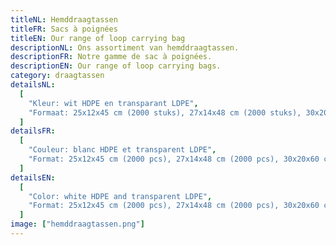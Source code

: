 ```yaml
---
titleNL: Hemddraagtassen
titleFR: Sacs à poignées
titleEN: Our range of loop carrying bag
descriptionNL: Ons assortiment van hemddraagtassen.
descriptionFR: Notre gamme de sac à poignées.
descriptionEN: Our range of loop carrying bags.
category: draagtassen
detailsNL:
  [
    "Kleur: wit HDPE en transparant LDPE",
    "Formaat: 25x12x45 cm (2000 stuks), 27x14x48 cm (2000 stuks), 30x20x60 cm (2000 stuks) en 40x20x30 cm (500 stuks)",
  ]
detailsFR:
  [
    "Couleur: blanc HDPE et transparent LDPE",
    "Format: 25x12x45 cm (2000 pcs), 27x14x48 cm (2000 pcs), 30x20x60 cm (2000 pcs) et 40x20x30 cm (500 pcs)",
  ]
detailsEN:
  [
    "Color: white HDPE and transparent LDPE",
    "Format: 25x12x45 cm (2000 pcs), 27x14x48 cm (2000 pcs), 30x20x60 cm (2000 pcs) and 40x20x30 cm (500 pcs)",
  ]
image: ["hemddraagtassen.png"]
---
```

